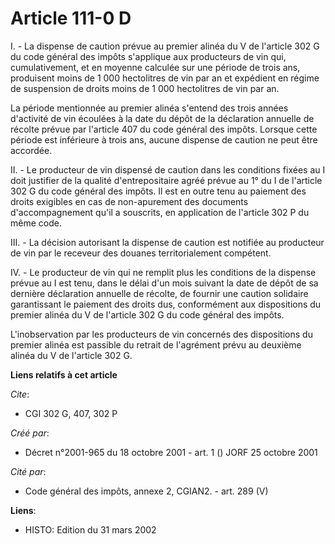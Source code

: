 # Article 111-0 D

I. - La dispense de caution prévue au premier alinéa du V de l'article 302 G du code général des impôts s'applique aux
producteurs de vin qui, cumulativement, et en moyenne calculée sur une période de trois ans, produisent moins de 1 000
hectolitres de vin par an et expédient en régime de suspension de droits moins de 1 000 hectolitres de vin par an.

La période mentionnée au premier alinéa s'entend des trois années d'activité de vin écoulées à la date du dépôt de la
déclaration annuelle de récolte prévue par l'article 407 du code général des impôts. Lorsque cette période est inférieure à
trois ans, aucune dispense de caution ne peut être accordée.

II. - Le producteur de vin dispensé de caution dans les conditions fixées au I doit justifier de la qualité d'entrepositaire
agréé prévue au 1° du I de l'article 302 G du code général des impôts. Il est en outre tenu au paiement des droits exigibles
en cas de non-apurement des documents d'accompagnement qu'il a souscrits, en application de l'article 302 P du même code.

III. - La décision autorisant la dispense de caution est notifiée au producteur de vin par le receveur des douanes
territorialement compétent.

IV. - Le producteur de vin qui ne remplit plus les conditions de la dispense prévue au I est tenu, dans le délai d'un mois
suivant la date de dépôt de sa dernière déclaration annuelle de récolte, de fournir une caution solidaire garantissant le
paiement des droits dus, conformément aux dispositions du premier alinéa du V de l'article 302 G du code général des impôts.

L'inobservation par les producteurs de vin concernés des dispositions du premier alinéa est passible du retrait de l'agrément
prévu au deuxième alinéa du V de l'article 302 G.

**Liens relatifs à cet article**

_Cite_:

  - CGI 302 G, 407, 302 P

_Créé par_:

  - Décret n°2001-965 du 18 octobre 2001 - art. 1 () JORF 25 octobre 2001

_Cité par_:

  - Code général des impôts, annexe 2, CGIAN2. - art. 289 (V)

**Liens**:

  - HISTO: Edition du 31 mars 2002
